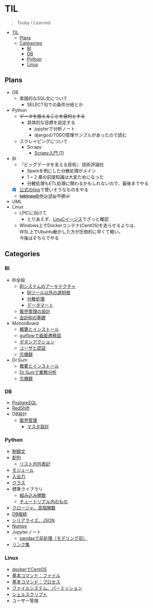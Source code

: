 # TIL

>Today I Learned

- [TIL](#til)
  - [Plans](#plans)
  - [Categories](#categories)
    - [BI](#bi)
    - [DB](#db)
    - [Python](#python)
    - [Linux](#linux)

## Plans

- DB
  - 実践的なSQL文について
    - SELECT句での条件分岐とか
- Python
  - ~~データを扱えることを目的とする~~
    - 具体的な目標を設定する
      - jupyterで分析ノート
      - djangoのTODO管理サンプルがあったので読む
  - スクレイピングについて
    - Scrapy
      - [Scrapy入門 (1)](https://qiita.com/checkpoint/items/038b59b29df8e1e384a2)
- BI
  - 『ビッグデータを支える技術』 技術評論社
    - Sparkを例にした分散処理がメイン
    - 1 ~ 2 章の前提知識は大変ためになった
    - 分散処理もETL処理に関わるかもしれないので、最後までやる
  - [x] [公式のtips](http://navi.wingarc.com/motionboard/)で使いそうなものをやる
    <!-- - [x] 主たる分析チャート表示
    - [x] ボタンによるチャート連動
    - [x] チャートクリックでのドリルダウン
    - [x] MBでピボットテーブルライクな自由集計
    - コンテナ利用
      - [x] 検索条件をポップアップ表示
      - [ ] チャートのアニメーション -->
  - ~~[tableauのサンプル](https://public.tableau.com/s/resources?build=20183.18.1219.1533&edition=public&lang=ja-jp&platform=windows&version=2018.3)で遊ぶ~~
- UML
  <!-- - ~~汚いので何とかしたい~~
    - なんともなりませんでした
    - 方向指示語でコントロール可能な大きさになるよう、機能ごとに分割するしかない
  - [打倒！PlantUMLのなにこれレイアウト – VELTRA Engineering – Medium](https://medium.com/veltra-engineering/how-difficult-it-is-to-adjust-the-layout-using-plantuml-997884410db5) -->
- Linux
  - LPICに向けて
    - とりあえず、[LinuCイージス](https://www.infraeye.com/study/studyz4.html)でざっと確認
  - Windows上でDockerコンテナ(CentOS)を走らせるよりは、  
    WSL上でUbuntu動かした方が圧倒的に早くて軽い。  
    今後はそちらでやる

## Categories

### BI

- BI全般
  - [BIシステムのアーキテクチャ](./BI/BI.md)
    - [BIツール以外の選択肢](./BI/option.md)
    - [分散処理](./BI/spark.md)
    - [データマート](./BI/dm.md)
  - [販売管理の設計](./BI/products.md)
  - [会計BIの基礎](./BI/accounting.md)
- MotionBoard
  - [概要とインストール](./BI/MotionBoard/Install.md)
  - [guiflowで画面遷移図](./BI/MotionBoard/guiflow.md)
  - [ボタンアクション](./BI/MotionBoard/buttonAction.md)
  - [ユーザと認証](./BI/MotionBoard/auth.md)
  - [忘備録](./BI/MotionBoard/tips.md)
- Dr.Sum
  - [概要とインストール](./BI/Dr.Sum/Install.md)
  - [Dr.Sumで業務分析](./BI/Dr.Sum/Analysis.md)
  - [忘備録](./BI/Dr.Sum/tips.md)

### DB

- [PostgreSQL](./DB/postgres.md)
- [RedShift](./DB/redshift.md)
- DB設計
  - [販売管理](./DB/販売管理.md)
    - [マスタ設計](./DB/販売管理_マスタ.md)

### Python

- [制御文](./Python/loop.md)
- [配列](./Python/array.md)
  - [リスト内包表記](./Python/list.md)
- [モジュール](./Python/module.md)
- [入出力](./Python/stdinout.md)
- [クラス](./Python/class.md)
- 標準ライブラリ
  - [組み込み関数](./Python/commoncommand.md)
  - [チュートリアル内のもの](./Python/commonlib.md)
- [クロージャ、高階関数](./Python/closure.md)
- [DB接続](./Python/connectDB.md)
- [シリアライズ、JSON](./Python/json.md)
- [Numpy](./Python/numpy.md)
- Jupyterノート
  - [pandasで前処理（モデリング前）](./Python/pandas_sample.ipynb)
- [リンク集](./Python/link.md)

### Linux

- [dockerでCentOS](./Linux/centos01.md)
- [基本コマンド：ファイル](./Linux/centos02.md)
- [基本コマンド：プロセス](./Linux/centos03.md)
- [ファイルシステム、パーミッション](./Linux/centos04.md)
- [シェルスクリプト](./Linux/centos05.md)
- ユーザー管理
<!-- - [ユーザー管理](./Linux/centos06.md) -->